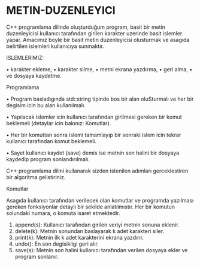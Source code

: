 # METIN-DUZENLEYICI

C++ programlama dilinde oluşturduğum program, basit bir metin duzenleyicisi kullanıcı tarafından girilen karakter  uzerinde basit islemler yapar.
Amacımız  boyle bir basit metin duzenleyicisi olusturmak ve asagıda belirtilen islemleri kullanıcıya sunmaktır.

ISLEMLERIMIZ:

 • karakter ekleme,
 • karakter silme,
 • metni ekrana yazdırma,
 • geri alma,
 • ve dosyaya kaydetme.

Programlama

 • Program basladıgında std::string tipinde bos bir alan oluSturmalı ve her bir degisim icin bu alan kullanılmalı.

 • Yapılacak islemler icin kullanıcı tarafından girilmesi gereken bir komut beklemeli (detaylar icin bakınız: Komutlar).
 
 • Her bir komuttan sonra islemi tamamlayıp bir sonraki islem icin tekrar kullanıcı tarafından komut beklemeli.
 
 • Sayet kullanıcı kaydet (save) demis ise metnin son halini bir dosyaya kaydedip program sonlandırılmalı.
 
 C++ programlama dilini kullanarak sizden istenilen adımları gerceklestiren bir algoritma gelistiriniz.
 
 Komutlar
 
 Asagıda kullanıcı tarafından verilecek olan komutlar ve programda yazılması gereken fonksiyonlar detaylı bir sekilde anlatılmıstır. 
 Her bir komutun solundaki numara, o komuta isaret etmektedir.
 
  1. append(s): Kullanıcı tarafından girilen veriyi metnin sonuna eklenir.
  2. delete(k): Metnin sonundan baslayarak k adet karakteri siler.
  3. print(k): Metnin ilk k adet karakterini ekrana yazdırır.
  4. undo(): En son degisikligi geri alır.
  5. save(s): Metnin son halini kullanıcı tarafından verilen dosyaya ekler ve program sonlanır.



